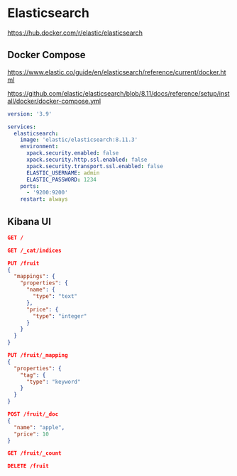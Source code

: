 # Elasticsearch

https://hub.docker.com/r/elastic/elasticsearch

## Docker Compose

https://www.elastic.co/guide/en/elasticsearch/reference/current/docker.html

https://github.com/elastic/elasticsearch/blob/8.11/docs/reference/setup/install/docker/docker-compose.yml

```yaml
version: '3.9'

services:
  elasticsearch:
    image: 'elastic/elasticsearch:8.11.3'
    environment:
      xpack.security.enabled: false
      xpack.security.http.ssl.enabled: false
      xpack.security.transport.ssl.enabled: false
      ELASTIC_USERNAME: admin
      ELASTIC_PASSWORD: 1234
    ports:
      - '9200:9200'
    restart: always
```


## Kibana UI

```json
GET /
```

```json
GET /_cat/indices
```

```json
PUT /fruit
{
  "mappings": {
    "properties": {
      "name": {
        "type": "text"
      },
      "price": {
        "type": "integer"
      }
    }
  }
}
```

```json
PUT /fruit/_mapping
{
  "properties": {
    "tag": {
      "type": "keyword"
    }
  }
}
```

```json
POST /fruit/_doc
{
  "name": "apple",
  "price": 10
}
```

```json
GET /fruit/_count
```

```json
DELETE /fruit
```
